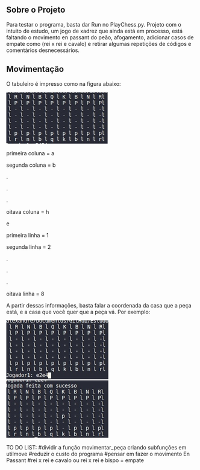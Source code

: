 ## Sobre o Projeto

Para testar o programa, basta dar Run no PlayChess.py.
Projeto com o intuito de estudo, um jogo de xadrez que ainda está em processo, está faltando o movimento en passant do peão, afogamento, adicionar casos de empate como (rei x rei e cavalo) e retirar algumas repetições de códigos e comentários desnecessários.

## Movimentação

O tabuleiro é impresso como na figura abaixo:
 
 
 <img src=readme/tabuleiro.jpg>
 
 
 primeira coluna = a
 
 
 segunda coluna = b
 
 
 .
 
 
 .
 
 
 .
 
 
 oitava coluna = h



 e
 
 primeira linha = 1
 
 
 segunda linha = 2
 
 
 .
 
 
 .
 
 
 .
 
 
 oitava linha = 8
 
 
 
 A partir dessas informações, basta falar a coordenada da casa que a peça está, e a casa que você quer que a peça vá.
 Por exemplo:
 
 <img src=readme/tabuleiro1.jpg>
 
 <img src=readme/tabuleiro2.jpg>

 TO DO LIST: 
    #dividir a função movimentar_peça criando subfunções em utilmove
    #reduzir o custo do programa
    #pensar em fazer o movimento En Passant
    #rei x rei e cavalo ou rei x rei e bispo = empate
 

 
